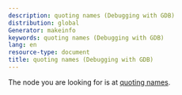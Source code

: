 ```yaml
---
description: quoting names (Debugging with GDB)
distribution: global
Generator: makeinfo
keywords: quoting names (Debugging with GDB)
lang: en
resource-type: document
title: quoting names (Debugging with GDB)
---
```

The node you are looking for is at [quoting names](Symbols.html#quoting-names).
